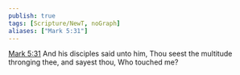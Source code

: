 ```yaml
---
publish: true
tags: [Scripture/NewT, noGraph]
aliases: ["Mark 5:31"]
---
```

[Mark 5:31](https://churchofjesuschrist.org/study/scriptures/nt/mark/5?lang=eng&id=p31#p31) And his disciples said unto him, Thou seest the multitude thronging thee, and sayest thou, Who touched me?
